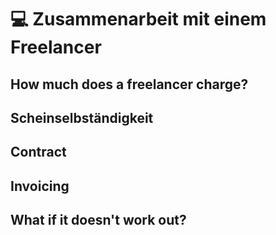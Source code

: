 # 💻 Zusammenarbeit mit einem Freelancer

## How much does a freelancer charge?

## Scheinselbständigkeit

## Contract

## Invoicing

## What if it doesn't work out?
